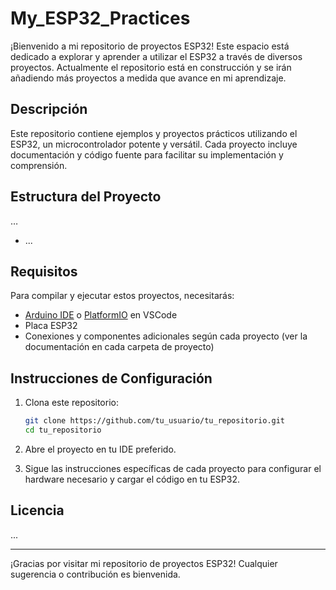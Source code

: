 # My_ESP32_Practices


¡Bienvenido a mi repositorio de proyectos ESP32! Este espacio está dedicado a explorar y aprender a utilizar el ESP32 a través de diversos proyectos. Actualmente el repositorio está en construcción y se irán añadiendo más proyectos a medida que avance en mi aprendizaje.

## Descripción

Este repositorio contiene ejemplos y proyectos prácticos utilizando el ESP32, un microcontrolador potente y versátil. Cada proyecto incluye documentación y código fuente para facilitar su implementación y comprensión.

## Estructura del Proyecto

…
- ...

## Requisitos

Para compilar y ejecutar estos proyectos, necesitarás:

- [Arduino IDE](https://www.arduino.cc/en/Main/Software) o [PlatformIO](https://platformio.org/) en VSCode
- Placa ESP32
- Conexiones y componentes adicionales según cada proyecto (ver la documentación en cada carpeta de proyecto)

## Instrucciones de Configuración

1. Clona este repositorio:
    ```bash
    git clone https://github.com/tu_usuario/tu_repositorio.git
    cd tu_repositorio
    ```

2. Abre el proyecto en tu IDE preferido.

3. Sigue las instrucciones específicas de cada proyecto para configurar el hardware necesario y cargar el código en tu ESP32.

## Licencia

...

---

¡Gracias por visitar mi repositorio de proyectos ESP32! Cualquier sugerencia o contribución es bienvenida.
